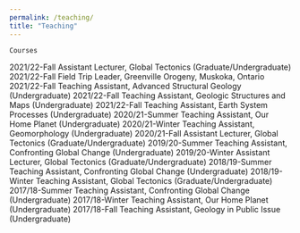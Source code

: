 ```yaml
---
permalink: /teaching/
title: "Teaching"
---
```

	Courses

2021/22-Fall	Assistant Lecturer, Global Tectonics (Graduate/Undergraduate)
2021/22-Fall	Field Trip Leader, Greenville Orogeny, Muskoka, Ontario
2021/22-Fall	Teaching Assistant, Advanced Structural Geology (Undergraduate)
2021/22-Fall	Teaching Assistant, Geologic Structures and Maps (Undergraduate)
2021/22-Fall	Teaching Assistant, Earth System Processes (Undergraduate)
2020/21-Summer	Teaching Assistant, Our Home Planet (Undergraduate)
2020/21-Winter	Teaching Assistant, Geomorphology (Undergraduate)
2020/21-Fall	Assistant Lecturer, Global Tectonics (Graduate/Undergraduate)
2019/20-Summer	Teaching Assistant, Confronting Global Change (Undergraduate)
2019/20-Winter	Assistant Lecturer, Global Tectonics (Graduate/Undergraduate)
2018/19-Summer	Teaching Assistant, Confronting Global Change (Undergraduate)
2018/19-Winter	Teaching Assistant, Global Tectonics (Graduate/Undergraduate)
2017/18-Summer	Teaching Assistant, Confronting Global Change (Undergraduate)
2017/18-Winter	Teaching Assistant, Our Home Planet (Undergraduate)
2017/18-Fall		Teaching Assistant, Geology in Public Issue (Undergraduate)
